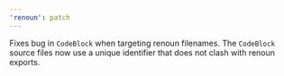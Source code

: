 ```yaml
---
'renoun': patch
---
```


Fixes bug in `CodeBlock` when targeting renoun filenames. The `CodeBlock` source files now use a unique identifier that does not clash with renoun exports.
